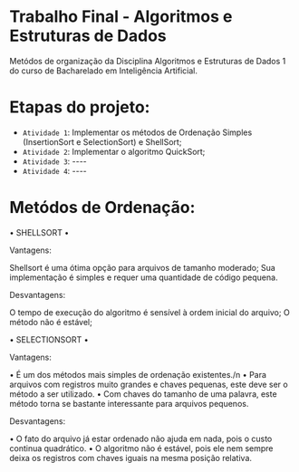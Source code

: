 # Trabalho Final - Algoritmos e Estruturas de Dados

Metódos de organização da Disciplina Algoritmos e Estruturas de Dados 1 do curso de Bacharelado em Inteligência Artificial.

# Etapas do projeto:

- `Atividade 1`: Implementar os métodos de Ordenação Simples (InsertionSort e SelectionSort) e ShellSort;
- `Atividade 2`: Implementar o algoritmo QuickSort;
- `Atividade 3`: ----
- `Atividade 4`: ----

# Metódos de Ordenação:

• SHELLSORT •

Vantagens:

Shellsort é uma ótima opção para arquivos de tamanho moderado;
Sua implementação é simples e requer uma quantidade de código pequena. 

Desvantagens:

O tempo de execução do algoritmo é sensível à ordem inicial do arquivo;
O método não é estável;

• SELECTIONSORT •

Vantagens:

• É um dos métodos mais simples de ordenação existentes./n
• Para arquivos com registros muito grandes e chaves pequenas, este deve ser o método a ser utilizado.
• Com chaves do tamanho de uma palavra, este método torna se bastante interessante para arquivos pequenos.

Desvantagens:

• O fato do arquivo já estar ordenado não ajuda em nada, pois o custo continua quadrático.
• O algoritmo não é estável, pois ele nem sempre deixa os registros com chaves iguais na mesma posição relativa.
